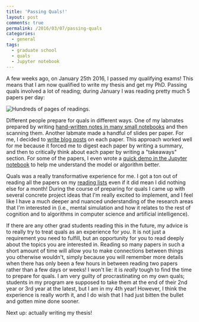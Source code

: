 ```yaml
---
title: 'Passing Quals!'
layout: post
comments: true
permalink: /2016/03/07/passing-quals
categories:
  - general
tags:
  - graduate school
  - quals
  - Jupyter notebook
---
```


A few weeks ago, on January 25th 2016, I passed my qualifying exams! This means that I am now qualified to write my thesis and get my PhD. Passing quals involved a lot of reading; during January I was reading pretty much 5 papers per day:

![Hundreds of pages of readings.](/images/quals.jpg)

Different people prepare for quals in different ways. One of my labmates prepared by writing [hand-written notes in many small notebooks](http://www.michaelpacer.com/qualifying-exam-materials/) and then scanning them. Another labmate made a handful of slides per paper. For me, I decided to [write blog posts](http://jhamrick.github.io/quals/) on each paper. This approach worked well for me because it forced me to digest each paper by writing a summary, and then to critically think about each paper by writing a "takeaways" section. For some of the papers, I even wrote a [quick demo in the Jupyter notebook](http://jhamrick.github.io/quals/probabilistic%20models%20of%20perception/2015/11/09/Weiss2002-ipynb.html) to help me understand the model or algorithm better.

Quals was a really transformative experience for me. I got a ton out of reading all the papers on my [reading lists](http://jhamrick.github.io/quals/readings.pdf) even if it did mean I did nothing else for a month! During the course of preparing for quals I came up with several concrete project ideas that I'm really excited to implement, and I feel like I have a much deeper and nuanced understanding of the research areas that I'm interested in (i.e., mental simulation and how it relates to the rest of cognition and to algorithms in computer science and artificial intelligence).

If there are any other grad students reading this in the future, my advice is to really try to treat quals as an experience for *you*. It is not just a requirement you need to fulfill, but an opportunity for you to read deeply about the topics you are interested in. Reading so many papers in such a short amount of time will allow you to make connections between things you otherwise wouldn't, simply because you will remember more details when there has only been a few hours in between reading two papers rather than a few days or weeks! I won't lie: it is *really* tough to find the time to prepare for quals. I am very guilty of procrastinating on my own quals; students in my program are supposed to take them at the end of their 2nd year or 3rd year at the latest, but I am in my 4th year! However, I think the experience is really worth it, and I do wish that I had just bitten the bullet and gotten mine done sooner.

Next up: actually writing my thesis!
